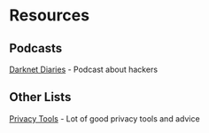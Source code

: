 # Resources 


## Podcasts

[Darknet Diaries](https://darknetdiaries.com/) - Podcast about hackers

## Other Lists

[Privacy Tools](https://privacytools.io) - Lot of good privacy tools and advice
